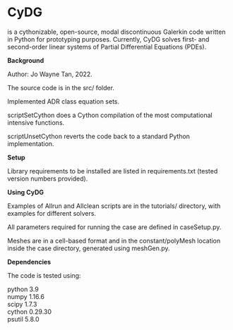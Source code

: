 # CyDG 
is a cythonizable, open-source, modal discontinuous Galerkin code written in Python for prototyping purposes.
Currently, CyDG solves first- and second-order linear systems of Partial Differential Equations (PDEs).


**Background**

Author: Jo Wayne Tan, 2022.

The source code is in the src/ folder.

Implemented ADR class equation sets.

scriptSetCython does a Cython compilation of the most computational intensive functions.

scriptUnsetCython reverts the code back to a standard Python implementation.


**Setup**

Library requirements to be installed are listed in requirements.txt (tested version numbers provided).


**Using CyDG**

Examples of Allrun and Allclean scripts are in the tutorials/ directory, with examples for different solvers.

All parameters required for running the case are defined in caseSetup.py.

Meshes are in a cell-based format and in the constant/polyMesh location inside the case directory, generated using meshGen.py.


**Dependencies**

The code is tested using:

python 3.9  
numpy 1.16.6  
scipy 1.7.3  
cython 0.29.30  
psutil 5.8.0  
